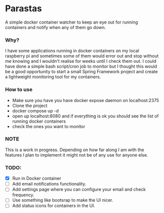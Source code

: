 # Parastas

A simple docker container watcher to keep an eye out for running containers and notify when any of them go down.

### Why?

I have some applications running in docker containers on my local raspberry pi and sometimes some of them would 
error out and stop without me knowing and I wouldn't realise for weeks until I check them out.
I could have done a simple bash script/cron job to monitor but I thought this would be a good opportunity to
start a small Spring Framework project and create a lightweight monitoring tool for my containers.

### How to use

- Make sure you have you have docker expose daemon on localhost:2375
- Clone the project
- docker compose up -d
- open up localhost:8080 and if everything is ok you should see the list of running docker containers
- check the ones you want to monitor

### NOTE

This is a work in progress. Depending on how far along I am with the features I plan to implement it might not
be of any use for anyone else.

### TODO:

 - [X] Run in Docker container
 - [ ] Add email notifications functionality.
 - [ ] Add settings page where you can configure your email and check frequency.
 - [ ] Use something like bootsrap to make the UI nicer.
 - [ ] Add status icons for containers in the UI.
